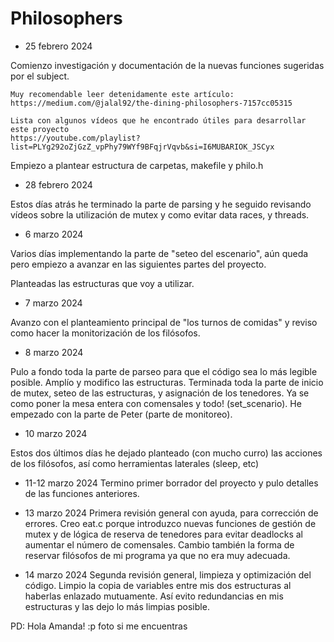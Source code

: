 # Philosophers

- 25 febrero 2024

Comienzo investigación y documentación de la nuevas funciones sugeridas por el subject.

	Muy recomendable leer detenidamente este artículo:
	https://medium.com/@jalal92/the-dining-philosophers-7157cc05315

	Lista con algunos vídeos que he encontrado útiles para desarrollar este proyecto
	https://youtube.com/playlist?list=PLYg292oZjGzZ_vpPhy79WYf9BFqjrVqvb&si=I6MUBARIOK_JSCyx

Empiezo a plantear estructura de carpetas, makefile y philo.h

- 28 febrero 2024

Estos días atrás he terminado la parte de parsing y he seguido revisando vídeos sobre la utilización de mutex y como evitar data races, y threads.

- 6 marzo 2024

Varios días implementando la parte de "seteo del escenario", aún queda pero empiezo a avanzar en las siguientes partes del proyecto.

Planteadas las estructuras que voy a utilizar.

- 7 marzo 2024

Avanzo con el planteamiento principal de "los turnos de comidas" y reviso como hacer la monitorización de los filósofos.

- 8 marzo 2024

Pulo a fondo toda la parte de parseo para que el código sea lo más legible posible.
Amplío y modifico las estructuras.
Terminada toda la parte de inicio de mutex, seteo de las estructuras, y asignación de los tenedores. Ya se como poner la mesa entera con comensales y todo! (set_scenario).
He empezado con la parte de Peter (parte de monitoreo).

- 10 marzo 2024

Estos dos últimos días he dejado planteado (con mucho curro) las acciones de los filósofos, así como herramientas laterales (sleep, etc)


- 11-12 marzo 2024
Termino primer borrador del proyecto y pulo detalles de las funciones anteriores.

- 13 marzo 2024
Primera revisión general con ayuda, para corrección de errores.
Creo eat.c porque introduzco nuevas funciones de gestión de mutex y de lógica de reserva de tenedores para evitar deadlocks al aumentar el número de comensales.
Cambio también la forma de reservar filósofos de mi programa ya que no era muy adecuada.

- 14 marzo 2024
Segunda revisión general, limpieza y optimización del código.
Limpio la copia de variables entre mis dos estructuras al haberlas enlazado mutuamente.
Así evito redundancias en mis estructuras y las dejo lo más limpias posible.

PD: Hola Amanda! :p
foto si me encuentras 